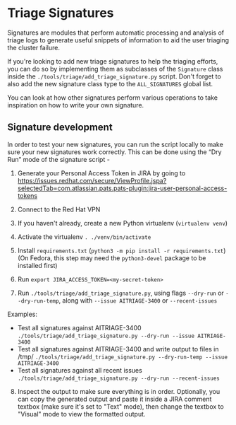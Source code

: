 # Triage Signatures
Signatures are modules that perform automatic processing and analysis of triage logs to generate useful snippets of information to aid the user triaging the cluster failure.

If you're looking to add new triage signatures to help the triaging efforts, you can do so by implementing them as subclasses of the `Signature` class inside the `./tools/triage/add_triage_signature.py` script. Don't forget to also add the new signature class type to the `ALL_SIGNATURES` global list.

You can look at how other signatures perform various operations to take inspiration on how to write your own signature.

## Signature development

In order to test your new signatures, you can run the script locally to make sure your new signatures work correctly. This can be done using the “Dry Run” mode of the signature script -

1. Generate your Personal Access Token in JIRA by going to https://issues.redhat.com/secure/ViewProfile.jspa?selectedTab=com.atlassian.pats.pats-plugin:jira-user-personal-access-tokens

2. Connect to the Red Hat VPN

3. If you haven't already, create a new Python virtualenv (`virtualenv venv`)

4. Activate the virtualenv `. ./venv/bin/activate`

5. Install `requirements.txt` (`python3 -m pip install -r requirements.txt`)
(On Fedora, this step may need the `python3-devel` package to be installed first)

6. Run `export JIRA_ACCESS_TOKEN=<my-secret-token>`

7. Run `./tools/triage/add_triage_signature.py`, using flags `--dry-run` or `--dry-run-temp`, along with `--issue AITRIAGE-3400` or `--recent-issues`

Examples:

- Test all signatures against AITRIAGE-3400 `./tools/triage/add_triage_signature.py --dry-run --issue AITRIAGE-3400`
- Test all signatures against AITRIAGE-3400 and write output to files in /tmp/ `./tools/triage/add_triage_signature.py --dry-run-temp --issue AITRIAGE-3400`
- Test all signatures against all recent issues `./tools/triage/add_triage_signature.py --dry-run --recent-issues`

8. Inspect the output to make sure everything is in order. Optionally, you can copy the generated output and paste it inside a JIRA comment textbox (make sure it's set to "Text" mode), then change the textbox to "Visual" mode to view the formatted output.


